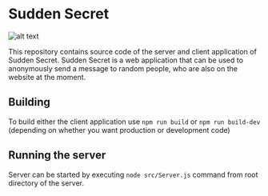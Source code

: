 # Sudden Secret

![alt text](https://i.imgur.com/Uu7rLLS.png "Logo Title Text 1")

This repository contains source code of the server and client application of Sudden Secret.
Sudden Secret is a web application that can be used to anonymously send a message to random people, who are also on the website at the moment.

## Building
To build either the client application use `npm run build` or `npm run build-dev` (depending on whether you want production or development code)

## Running the server
Server can be started by executing `node src/Server.js` command from root directory of the server.
